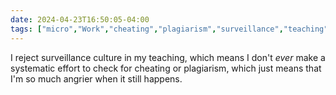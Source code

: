 ```yaml
---
date: 2024-04-23T16:50:05-04:00
tags: ["micro","Work","cheating","plagiarism","surveillance","teaching"]
---
```

I reject surveillance culture in my teaching, which means I don't *ever* make a systematic effort to check for cheating or plagiarism, which just means that I'm so much angrier when it still happens.